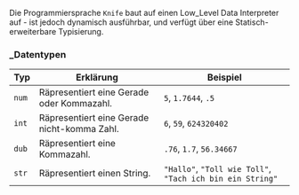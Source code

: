 Die Programmiersprache `Knife` baut auf einen Low_Level Data Interpreter auf - ist jedoch dynamisch ausführbar, und verfügt über eine Statisch-erweiterbare Typisierung.

### _Datentypen

| Typ  | Erklärung                                   | Beispiel                                                     |
| ---  | ---                                         | ---                                                          |
|`num` | Räpresentiert eine Gerade oder Kommazahl.   | `5`, `1.7644`, `.5`                                          |
|`int` | Räpresentiert eine Gerade nicht-komma Zahl. | `6`, `59`, `624320402`                                       |
|`dub` | Räpresentiert eine Kommazahl.               | `.76`, `1.7`, `56.34667`                                     |
|`str` | Räpresentiert einen String.               | `"Hallo"`, `"Toll wie Toll"`, `"Tach ich bin ein String"`      |
